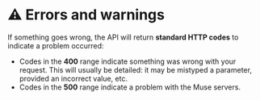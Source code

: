 ---
---

# ⚠️ Errors and warnings

If something goes wrong, the API will return **standard HTTP codes** to indicate a problem occurred:

-   Codes in the **400** range indicate something was wrong with your request. This will usually be detailed: it may
    be mistyped a parameter, provided an incorrect value, etc.
-   Codes in the **500** range indicate a problem with the Muse servers.
